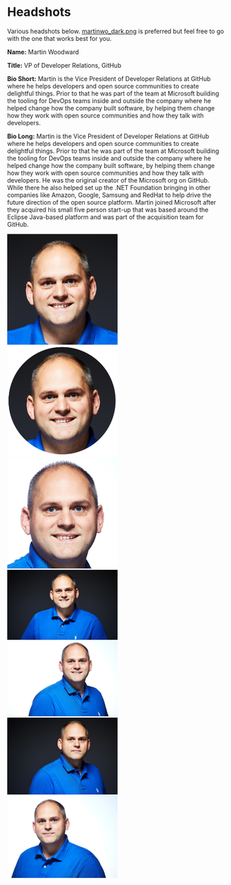 # Headshots

Various headshots below.  [martinwo_dark.png](martinwo_dark.png) is preferred but feel free to go with the one that works best for you.

**Name:** Martin Woodward

**Title:** VP of Developer Relations, GitHub

**Bio Short:** Martin is the Vice President of Developer Relations at GitHub where he helps developers and open source communities to create delightful things. Prior to that he was part of the team at Microsoft building the tooling for DevOps teams inside and outside the company where he helped change how the company built software, by helping them change how they work with open source communities and how they talk with developers.

**Bio Long:** Martin is the Vice President of Developer Relations at GitHub where he helps developers and open source communities to create delightful things. Prior to that he was part of the team at Microsoft building the tooling for DevOps teams inside and outside the company where he helped change how the company built software, by helping them change how they work with open source communities and how they talk with developers. He was the original creator of the Microsoft org on GitHub. While there he also helped set up the .NET Foundation bringing in other companies like Amazon, Google, Samsung and RedHat to help drive the future direction of the open source platform. Martin joined Microsoft after they acquired his small five person start-up that was based around the Eclipse Java-based platform and was part of the acquisition team for GitHub.

<img width=256 src="martinwo_dark.png">

<img width=256 src="martinwo_circle.png">

<img width=256 src="martinwo_light.png">

<img width=256 src="martinwo_dark_hires.jpg">

<img width=256 src="martinwo_light_hires.jpg">

<img width=256 src="martinwo_serious_dark.jpg">

<img width=256 src="martinwo_serious_light.jpg">

